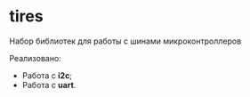 # tires
Набор библиотек для работы с шинами микроконтроллеров

Реализовано:
- Работа с **i2c**;
- Работа с **uart**.